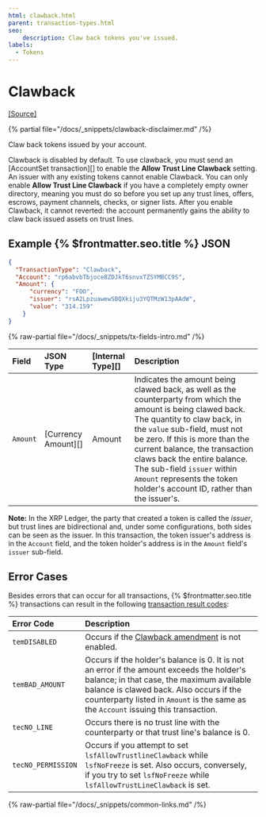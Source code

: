 ```yaml
---
html: clawback.html
parent: transaction-types.html
seo:
    description: Claw back tokens you've issued.
labels:
  - Tokens
---
```

# Clawback

[[Source]](https://github.com/XRPLF/rippled/blob/master/src/ripple/app/tx/impl/Clawback.cpp "Source")

{% partial file="/docs/_snippets/clawback-disclaimer.md" /%}

Claw back tokens issued by your account.

Clawback is disabled by default. To use clawback, you must send an [AccountSet transaction][] to enable the **Allow Trust Line Clawback** setting. An issuer with any existing tokens cannot enable Clawback. You can only enable **Allow Trust Line Clawback** if you have a completely empty owner directory, meaning you must do so before you set up any trust lines, offers, escrows, payment channels, checks, or signer lists.  After you enable Clawback, it cannot reverted: the account permanently gains the ability to claw back issued assets on trust lines.

## Example {% $frontmatter.seo.title %} JSON

```json
{
  "TransactionType": "Clawback",
  "Account": "rp6abvbTbjoce8ZDJkT6snvxTZSYMBCC9S",
  "Amount": {
      "currency": "FOO",
      "issuer": "rsA2LpzuawewSBQXkiju3YQTMzW13pAAdW",
      "value": "314.159"
    }
}
```

{% raw-partial file="/docs/_snippets/tx-fields-intro.md" /%}

| Field              | JSON Type | [Internal Type][] | Description       |
|:-------------------|:----------|:------------------|:------------------|
| `Amount`           | [Currency Amount][]  | Amount |Indicates the amount being clawed back, as well as the counterparty from which the amount is being clawed back. The quantity to claw back, in the `value` sub-field, must not be zero. If this is more than the current balance, the transaction claws back the entire balance. The sub-field `issuer` within `Amount` represents the token holder's account ID, rather than the issuer's.|

**Note:** In the XRP Ledger, the party that created a token is called the _issuer_, but trust lines are bidirectional and, under some configurations, both sides can be seen as the issuer. In this transaction, the token issuer's address is in the `Account` field, and the token holder's address is in the `Amount` field's `issuer` sub-field.


## Error Cases

Besides errors that can occur for all transactions, {% $frontmatter.seo.title %} transactions can result in the following [transaction result codes](../transaction-results/index.md):

| Error Code | Description |
|:-----------|:------------|
| `temDISABLED` | Occurs if the [Clawback amendment](/resources/known-amendments.md#clawback) is not enabled. |
| `temBAD_AMOUNT` | Occurs if the holder's balance is 0. It is not an error if the amount exceeds the holder's balance; in that case, the maximum available balance is clawed back. Also occurs if the counterparty listed in `Amount` is the same as the `Account` issuing this transaction. |
| `tecNO_LINE` | Occurs there is no trust line with the counterparty or that trust line's balance is 0. |
| `tecNO_PERMISSION` | Occurs if you attempt to set `lsfAllowTrustlineClawback` while `lsfNoFreeze` is set. Also occurs, conversely, if you try to set `lsfNoFreeze` while `lsfAllowTrustLineClawback` is set. |

{% raw-partial file="/docs/_snippets/common-links.md" /%}

